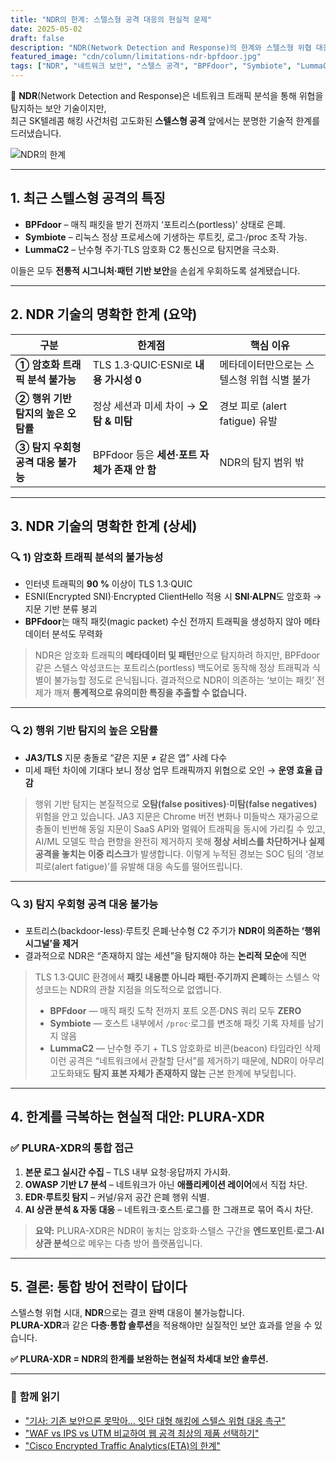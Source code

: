 ```yaml
---
title: "NDR의 한계: 스텔스형 공격 대응의 현실적 문제"
date: 2025-05-02
draft: false
description: "NDR(Network Detection and Response)의 한계와 스텔스형 위협 대응을 위한 현실적인 접근 방안을 탐구합니다."
featured_image: "cdn/column/limitations-ndr-bpfdoor.jpg"
tags: ["NDR", "네트워크 보안", "스텔스 공격", "BPFdoor", "Symbiote", "LummaC2", "암호화 트래픽", "보안 솔루션", "PLURA-XDR"]
---
```


📡 **NDR**(Network Detection and Response)은 네트워크 트래픽 분석을 통해 위협을 탐지하는 보안 기술이지만,  
최근 SK텔레콤 해킹 사건처럼 고도화된 **스텔스형 공격** 앞에서는 분명한 기술적 한계를 드러냈습니다.

![NDR의 한계](https://blog.plura.io/cdn/column/limitations-ndr-bpfdoor.jpg)

<!--more-->

---

## 1. 최근 스텔스형 공격의 특징

* **BPFdoor** – 매직 패킷을 받기 전까지 ‘포트리스(portless)’ 상태로 은폐.  
* **Symbiote** – 리눅스 정상 프로세스에 기생하는 루트킷, 로그·/proc 조작 가능.  
* **LummaC2** – 난수형 주기·TLS 암호화 C2 통신으로 탐지면을 극소화.

이들은 모두 **전통적 시그니처·패턴 기반 보안**을 손쉽게 우회하도록 설계됐습니다.

---

## 2. NDR 기술의 명확한 한계 (요약)

| 구분 | 한계점 | 핵심 이유 |
|------|--------|-----------|
| **① 암호화 트래픽 분석 불가능** | TLS 1.3·QUIC·ESNI로 **내용 가시성 0** | 메타데이터만으로는 스텔스형 위협 식별 불가 |
| **② 행위 기반 탐지의 높은 오탐률** | 정상 세션과 미세 차이 → **오탐 & 미탐** | 경보 피로 (alert fatigue) 유발 |
| **③ 탐지 우회형 공격 대응 불가능** | BPFdoor 등은 **세션·포트 자체가 존재 안 함** | NDR의 탐지 범위 밖 |

---

## 3. NDR 기술의 명확한 한계 (상세)

### 🔍 1) 암호화 트래픽 분석의 불가능성
* 인터넷 트래픽의 **90 %** 이상이 TLS 1.3·QUIC
* ESNI(Encrypted SNI)·Encrypted ClientHello 적용 시 **SNI·ALPN**도 암호화 → 지문 기반 분류 붕괴
* **BPFdoor**는 매직 패킷(magic packet) 수신 전까지 트래픽을 생성하지 않아 메타데이터 분석도 무력화

> NDR은 암호화 트래픽의 **메타데이터 및 패턴**만으로 탐지하려 하지만, BPFdoor 같은 스텔스 악성코드는 포트리스(portless) 백도어로 동작해 정상 트래픽과 식별이 불가능할 정도로 은닉됩니다. 결과적으로 NDR이 의존하는 ‘보이는 패킷’ 전제가 깨져 **통계적으로 유의미한 특징을 추출할 수 없습니다.**

---

### 🔍 2) 행위 기반 탐지의 높은 오탐률
* **JA3/TLS** 지문 충돌로 “같은 지문 ≠ 같은 앱” 사례 다수
* 미세 패턴 차이에 기대다 보니 정상 업무 트래픽까지 위협으로 오인 → **운영 효율 급감**

> 행위 기반 탐지는 본질적으로 **오탐(false positives)·미탐(false negatives)** 위험을 안고 있습니다. JA3 지문은 Chrome 버전 변화나 미들박스 재가공으로 충돌이 빈번해 동일 지문이 SaaS API와 멀웨어 트래픽을 동시에 가리킬 수 있고, AI/ML 모델도 학습 편향을 완전히 제거하지 못해 **정상 서비스를 차단하거나 실제 공격을 놓치는 이중 리스크**가 발생합니다. 이렇게 누적된 경보는 SOC 팀의 ‘경보 피로(alert fatigue)’를 유발해 대응 속도를 떨어뜨립니다.

---

### 🔍 3) 탐지 우회형 공격 대응 불가능
* 포트리스(backdoor-less)·루트킷 은폐·난수형 C2 주기가 **NDR이 의존하는 ‘행위 시그널’을 제거**
* 결과적으로 NDR은 “존재하지 않는 세션”을 탐지해야 하는 **논리적 모순**에 직면

> TLS 1.3·QUIC 환경에서 **패킷 내용뿐 아니라 패턴·주기까지 은폐**하는 스텔스 악성코드는 NDR의 관찰 지점을 의도적으로 없앱니다.  
> * **BPFdoor** — 매직 패킷 도착 전까지 포트 오픈·DNS 쿼리 모두 **ZERO**  
> * **Symbiote** — 호스트 내부에서 ``/proc``·로그를 변조해 패킷 기록 자체를 남기지 않음  
> * **LummaC2** — 난수형 주기 + TLS 암호화로 비콘(beacon) 타임라인 삭제  
> 이런 공격은 “네트워크에서 관찰할 단서”를 제거하기 때문에, NDR이 아무리 고도화돼도 **탐지 표본 자체가 존재하지 않는** 근본 한계에 부딪힙니다.

---

## 4. 한계를 극복하는 현실적 대안: **PLURA-XDR**

### ✅ PLURA-XDR의 통합 접근

1. **본문 로그 실시간 수집** – TLS 내부 요청·응답까지 가시화.  
2. **OWASP 기반 L7 분석** – 네트워크가 아닌 **애플리케이션 레이어**에서 직접 차단.  
3. **EDR·루트킷 탐지** – 커널/유저 공간 은폐 행위 식별.  
4. **AI 상관 분석 & 자동 대응** – 네트워크·호스트·로그를 한 그래프로 묶어 즉시 차단.

> **요약:** PLURA-XDR은 NDR이 놓치는 암호화·스텔스 구간을 **엔드포인트·로그·AI 상관 분석**으로 메우는 다층 방어 플랫폼입니다.

---

## 5. 결론: 통합 방어 전략이 답이다

스텔스형 위협 시대, **NDR**으로는 결코 완벽 대응이 불가능합니다.  
**PLURA-XDR**과 같은 **다층·통합 솔루션**을 적용해야만 실질적인 보안 효과를 얻을 수 있습니다.

**✅ PLURA-XDR = NDR의 한계를 보완하는 현실적 차세대 보안 솔루션.**

---

### 📖 **함께 읽기**
* ["기사: 기존 보안으론 못막아… 잇단 대형 해킹에 스텔스 위협 대응 촉구"](https://n.news.naver.com/article/018/0006002991)
* ["WAF vs IPS vs UTM 비교하여 웹 공격 최상의 제품 선택하기"](https://blog.plura.io/ko/column/waf_ips_utm_comparison/)
* ["Cisco Encrypted Traffic Analytics(ETA)의 한계"](https://community.cisco.com/t5/security-knowledge-base/cisco-eta-feature-encrypted-traffic-analysis-at-glance/ta-p/4783197)
